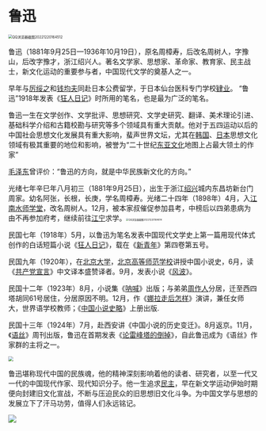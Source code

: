 # 鲁迅

<img src="C:\Users\dell\Desktop\新建文件夹\QQ浏览器截图20221220164512.png" alt="QQ浏览器截图20221220164512" style="zoom: 50%;" />



鲁迅（1881年9月25日—1936年10月19日），原名周樟寿，后改名周树人，字豫山，后改字豫才，浙江绍兴人。著名文学家、思想家、革命家、教育家、民主战士，新文化运动的重要参与者，中国现代文学的奠基人之一。

早年与[厉绥之](https://baike.baidu.com/item/厉绥之/18032193?fromModule=lemma_inlink)和[钱均夫](https://baike.baidu.com/item/钱均夫/2586519?fromModule=lemma_inlink)同赴日本公费留学，于日本仙台医科专门学校[肄业](https://baike.baidu.com/item/肄业/10945277?fromModule=lemma_inlink)。  “鲁迅”1918年发表《[狂人日记](https://baike.baidu.com/item/狂人日记/11577?fromModule=lemma_inlink)》时所用的笔名，也是最为广泛的笔名。 

鲁迅一生在文学创作、文学批评、思想研究、文学史研究、翻译、美术理论引进、基础科学介绍和古籍校勘与研究等多个领域具有重大贡献。他对于五四运动以后的中国社会思想文化发展具有重大影响，蜚声世界文坛，尤其在[韩国](https://baike.baidu.com/item/韩国/6009333?fromModule=lemma_inlink)、[日本](https://baike.baidu.com/item/日本/111617?fromModule=lemma_inlink)思想文化领域有极其重要的地位和影响，被誉为“二十世纪[东亚文化](https://baike.baidu.com/item/东亚文化/18911344?fromModule=lemma_inlink)地图上占最大领土的作家”

[毛泽东](https://baike.baidu.com/item/毛泽东/113835?fromModule=lemma_inlink)曾评价：“鲁迅的方向，就是中华民族新文化的方向。” 

光绪七年辛巳年八月初三（1881年9月25日），出生于浙江[绍兴](https://baike.baidu.com/item/绍兴/15605?fromModule=lemma_inlink)城内东昌坊新台门周家。幼名阿张，长根，长庚，学名周樟寿。光绪二十四年（1898年）4月，入[江南水师学堂](https://baike.baidu.com/item/江南水师学堂/1703276?fromModule=lemma_inlink)，改名周树人。12月，被本家叔催促参加县考，中榜后以四弟患病为由不再参加府考，继续前往[江宁](https://baike.baidu.com/item/江宁/2886279?fromModule=lemma_inlink)求学。<img src="C:\Users\dell\Desktop\新建文件夹\QQ浏览器截图20221220164814.png" alt="QQ浏览器截图20221220164814" style="zoom:33%;" />

民国七年（1918年）5月，以鲁迅为笔名发表中国现代文学史上第一篇用现代体式创作的白话短篇小说《[狂人日记](https://baike.baidu.com/item/狂人日记/11577?fromModule=lemma_inlink)》，载在《[新青年](https://baike.baidu.com/item/新青年/25994?fromModule=lemma_inlink)》第四卷第五号。 

民国九年（1920年），在[北京大学](https://baike.baidu.com/item/北京大学/110221?fromModule=lemma_inlink)，[北京高等师范学校](https://baike.baidu.com/item/北京高等师范学校/8051641?fromModule=lemma_inlink)讲授中国小说史，6月，读《[共产党宣言](https://baike.baidu.com/item/共产党宣言/361439?fromModule=lemma_inlink)》中文译本盛赞译者。9月，发表小说《[风波](https://baike.baidu.com/item/风波/10676969?fromModule=lemma_inlink)》。

民国十二年（1923年）8月，小说集《[呐喊](https://baike.baidu.com/item/呐喊/2647540?fromModule=lemma_inlink)》出版；与弟弟[周作人](https://baike.baidu.com/item/周作人/253877?fromModule=lemma_inlink)分居，迁至西四塔胡同61号居住，分居原因不明。12月，作《[娜拉走后怎样](https://baike.baidu.com/item/娜拉走后怎样/314270?fromModule=lemma_inlink)》演讲，兼任女师大，世界语学校教师；《[中国小说史略](https://baike.baidu.com/item/中国小说史略/1704552?fromModule=lemma_inlink)》上册出版.

民国十三年（1924年）7月，赴西安讲《中国小说的历史变迁》。8月返京。11月，《[语丝](https://baike.baidu.com/item/语丝/33562?fromModule=lemma_inlink)》周刊出版，鲁迅在首期发表《[论雷峰塔的倒掉](https://baike.baidu.com/item/论雷峰塔的倒掉/5391674?fromModule=lemma_inlink)》，自此鲁迅成为《语丝》作家群的主将之一。 

<img src="C:\Users\dell\Desktop\新建文件夹\QQ浏览器截图20221220165104.png" style="zoom:60%;" />

鲁迅堪称现代中国的民族魂，他的精神深刻影响着他的读者、研究者，以至一代又一代的中国现代作家、现代知识分子。他一生追求[民主](https://baike.baidu.com/item/民主/291141?fromModule=lemma_inlink)，早在新文学运动伊始时期便向封建旧文化宣战，不断与压迫民众的旧思想旧文化斗争。为中国文学与思想的发展立下了汗马功劳，值得人们永远铭记。

![](C:\Users\dell\Desktop\新建文件夹\QQ浏览器截图20221220170051.png)